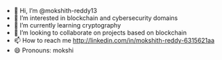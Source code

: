 - 👋 Hi, I’m @mokshith-reddy13
- 👀 I’m interested in blockchain and cybersecurity domains
- 🌱 I’m currently learning cryptography
- 💞️ I’m looking to collaborate on projects based on blockchain
- 📫 How to reach me http://linkedin.com/in/mokshith-reddy-6315621aa
- 😄 Pronouns: mokshi
  

<!---
mokshith-reddy13/mokshith-reddy13 is a ✨ special ✨ repository because its `README.md` (this file) appears on your GitHub profile.
You can click the Preview link to take a look at your changes.
--->
